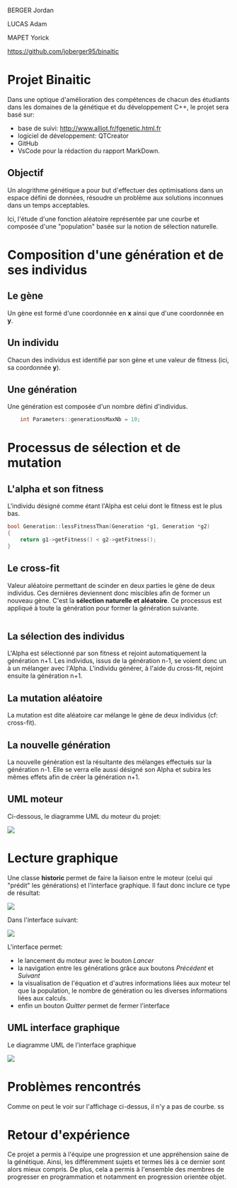 BERGER Jordan

LUCAS Adam

MAPET Yorick

https://github.com/joberger95/binaitic

# Projet Binaitic

Dans une optique d'amélioration des compétences de chacun des étudiants dans les domaines de la génétique et du développement C++, le projet sera basé sur:

- base de suivi: http://www.alliot.fr/fgenetic.html.fr
- logiciel de développement: QTCreator
- GitHub
- VsCode pour la rédaction du rapport MarkDown.

## Objectif

Un alogrithme génétique a pour but d'effectuer des optimisations dans un espace défini de données, résoudre un problème aux solutions inconnues dans un temps acceptables. 

Ici, l'étude d'une fonction aléatoire représentée par une courbe et composée d'une "population" basée sur la notion de sélection naturelle.

# Composition d'une génération et de ses individus

## Le gène

Un gène est formé d'une coordonnée en **x** ainsi que d'une coordonnée en **y**.

## Un individu

Chacun des individus est identifié par son gène et une valeur de fitness (ici, sa coordonnée **y**).

## Une génération

Une génération est composée d'un nombre défini d'individus.

```C++
    int Parameters::generationsMaxNb = 10;
```

# Processus de sélection et de mutation

## L'alpha et son fitness

L'individu désigné comme étant l'Alpha est celui dont le fitness est le plus bas.

```C++
bool Generation::lessFitnessThan(Generation *g1, Generation *g2)
{
    return g1->getFitness() < g2->getFitness();
}
```
## Le cross-fit

Valeur aléatoire permettant de scinder en deux parties le gène de deux individus. Ces dernières deviennent donc miscibles afin de former un nouveau gène. C'est la **sélection naturelle et aléatoire**. Ce processus est appliqué à toute la génération pour former la génération suivante.

```C++

```
## La sélection des individus

L'Alpha est sélectionné par son fitness et rejoint automatiquement la génération n+1. Les individus, issus de la génération n-1, se voient donc un à un mélanger avec l'Alpha. L'individu générer, à l'aide du cross-fit, rejoint ensuite la génération n+1.

## La mutation aléatoire

La mutation est dite aléatoire car mélange le gène de deux individus (cf: cross-fit).

## La nouvelle génération

La nouvelle génération est la résultante des mélanges effectués sur la génération n-1. Elle se verra elle aussi désigné son Alpha et subira les mêmes effets afin de créer la génération n+1.

## UML moteur

Ci-dessous, le diagramme UML du moteur du projet:

![](uml_moteur.png)


# Lecture graphique

Une classe **historic** permet de faire la liaison entre le moteur (celui qui "prédit" les générations) et l'interface graphique. Il faut donc inclure ce type de résultat:

![](generation.png)

Dans l'interface suivant:

![](interface_utilisateur.png)

L'interface permet:
- le lancement du moteur avec le bouton *Lancer*
- la navigation entre les générations grâce aux boutons *Précédent* et *Suivant*
- la visualisation de l'équation et d'autres informations liées aux moteur tel que la population, le nombre de génération ou les diverses informations liées aux calculs.
- enfin un bouton *Quitter* permet de fermer l'interface

## UML interface graphique

Le diagramme UML de l'interface graphique

![](uml_graph.png)

# Problèmes rencontrés

Comme on peut le voir sur l'affichage ci-dessus, il n'y a pas de courbe. ss

# Retour d'expérience

Ce projet a permis à l'équipe une progression et une appréhension saine de la génétique. Ainsi, les différemment sujets et termes liés à ce dernier sont alors mieux compris. De plus, cela a permis à l'ensemble des membres de progresser en programmation et notamment en progression orientée objet.